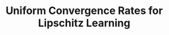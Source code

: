 ---
permalink: /publications/HCMSynergies/
title: "Uniform Convergence Rates for Lipschitz Learning"
publication_info:
  status: "talk"
  type: "Oral Presentation"
  venue: "HCM - Workshop Synergies between Data Science and PDE Analysis"
  year: "2022"
year: "2022"
---